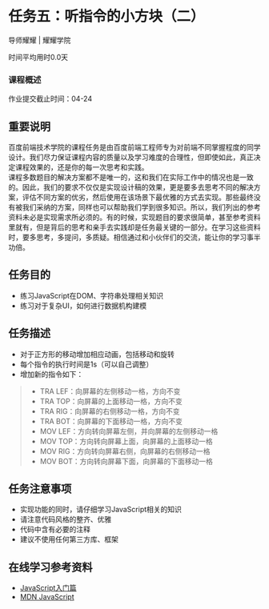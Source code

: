 # 任务五：听指令的小方块（二）

导师耀耀 | 耀耀学院

时间平均用时0.0天

### 课程概述

作业提交截止时间：04-24

## 重要说明

百度前端技术学院的课程任务是由百度前端工程师专为对前端不同掌握程度的同学设计。我们尽力保证课程内容的质量以及学习难度的合理性，但即使如此，真正决定课程效果的，还是你的每一次思考和实践。<br />
课程多数题目的解决方案都不是唯一的，这和我们在实际工作中的情况也是一致的。因此，我们的要求不仅仅是实现设计稿的效果，更是要多去思考不同的解决方案，评估不同方案的优劣，然后使用在该场景下最优雅的方式去实现。那些最终没有被我们采纳的方案，同样也可以帮助我们学到很多知识。所以，我们列出的参考资料未必是实现需求所必须的。有的时候，实现题目的要求很简单，甚至参考资料里就有，但是背后的思考和亲手去实践却是任务最关键的一部分。在学习这些资料时，要多思考，多提问，多质疑。相信通过和小伙伴们的交流，能让你的学习事半功倍。

## 任务目的

* 练习JavaScript在DOM、字符串处理相关知识
* 练习对于复杂UI，如何进行数据机构建模

## 任务描述

* 对于正方形的移动增加相应动画，包括移动和旋转
* 每个指令的执行时间是1s（可以自己调整）
* 增加新的指令如下：
>* TRA LEF：向屏幕的左侧移动一格，方向不变
>* TRA TOP：向屏幕的上面移动一格，方向不变
>* TRA RIG：向屏幕的右侧移动一格，方向不变
>* TRA BOT：向屏幕的下面移动一格，方向不变
>* MOV LEF：方向转向屏幕左侧，并向屏幕的左侧移动一格
>* MOV TOP：方向转向屏幕上面，向屏幕的上面移动一格
>* MOV RIG：方向转向屏幕右侧，向屏幕的右侧移动一格
>* MOV BOT：方向转向屏幕下面，向屏幕的下面移动一格

## 任务注意事项

* 实现功能的同时，请仔细学习JavaScript相关的知识
* 请注意代码风格的整齐、优雅
* 代码中含有必要的注释
* 建议不使用任何第三方库、框架

## 在线学习参考资料

* [JavaScript入门篇](http://www.imooc.com/view/36)
* [MDN JavaScript](https://developer.mozilla.org/zh-CN/docs/Web/JavaScript)